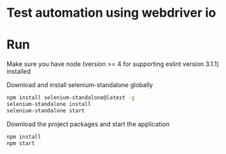 # Test automation using webdriver io

# Run

Make sure you have node (version >= 4 for supporting eslint version 3.1.1) installed

Download and install selenium-standalone globally

```sh
npm install selenium-standalone@latest -g
selenium-standalone install
selenium-standalone start
```

Download the project packages and start the application

```sh
npm install
npm start
```
